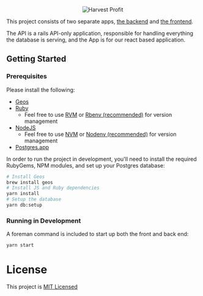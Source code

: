 <div style="text-align: center">
  <img src="https://www.harvestprofit.com/logo.png" alt="Harvest Profit"></img>
</div>

This project consists of two separate apps, [the backend](./backend) and [the frontend](./frontend).

The API is a rails API-only application, responsible for handling everything the database is serving, and the App is for our react based application.

## Getting Started

### Prerequisites
Please install the following:
- [Geos](https://trac.osgeo.org/geos/)
- [Ruby](https://www.ruby-lang.org/en/downloads/)
  - Feel free to use [RVM](https://rvm.io/) or [Rbenv (recommended)](https://github.com/rbenv/rbenv) for version management
- [NodeJS](https://nodejs.org/en/)
  - Feel free to use [NVM](https://github.com/creationix/nvm) or [Nodenv (recommended)](https://github.com/nodenv/nodenv) for version management
- [Postgres.app](https://postgresapp.com/)

In order to run the project in development, you'll need to install the
required RubyGems, NPM modules, and set up your Postgres database:

```bash
# Install Geos
brew install geos
# Install JS and Ruby dependencies
yarn install
# Setup the database
yarn db:setup
```

### Running in Development

A foreman command is included to start up both the front and back end:

```bash
yarn start
```

# License
This project is [MIT Licensed](./LICENSE.md)

